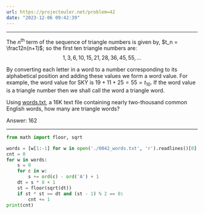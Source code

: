 ```yaml
---
url: https://projecteuler.net/problem=42
date: "2023-12-06 09:42:39"
---
```

---
The $n$<sup>th</sup> term of the sequence of triangle numbers is given by, $t_n = \frac12n(n+1)$; so the first ten triangle numbers are:
$$1, 3, 6, 10, 15, 21, 28, 36, 45, 55, \dots$$

By converting each letter in a word to a number corresponding to its alphabetical position and adding these values we form a word value. For example, the word value for SKY is $19 + 11 + 25 = 55 = t_{10}$. If the word value is a triangle number then we shall call the word a triangle word.

Using [words.txt](https://projecteuler.net/resources/documents/0042_words.txt), a 16K text file containing nearly two-thousand common English words, how many are triangle words?

Answer: 162

---
```python
from math import floor, sqrt

words = [w[1:-1] for w in open('./0042_words.txt', 'r').readlines()[0].split(',')]
cnt = 0
for w in words:
    s = 0
    for c in w:
        s += ord(c) - ord('A') + 1
    dt = s * 8 + 1
    st = floor(sqrt(dt))
    if st * st == dt and (st - 1) % 2 == 0:
        cnt += 1
print(cnt)
```
